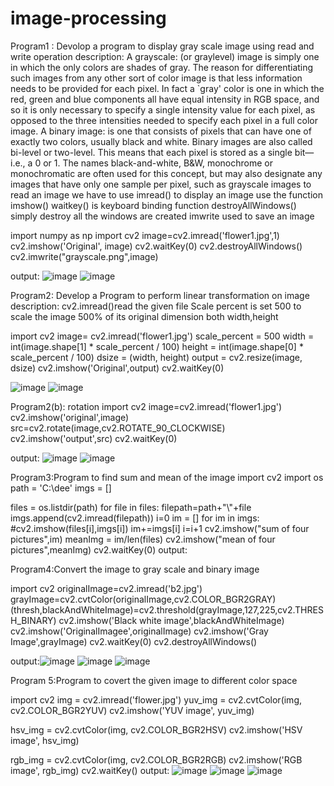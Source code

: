 # image-processing
Program1 : Devolop a program to display gray scale image using read and write operation
description:
A grayscale: (or graylevel) image is simply one in which the only colors are shades of gray. The reason for differentiating such images from any other sort of color image is that less information needs to be provided for each pixel. In fact a `gray' color is one in which the red, green and blue components all have equal intensity in RGB space, and so it is only necessary to specify a single intensity value for each pixel, as opposed to the three intensities needed to specify each pixel in a full color image.
A binary image: is one that consists of pixels that can have one of exactly two colors, usually black and white. Binary images are also called bi-level or two-level. This means that each pixel is stored as a single bit—i.e., a 0 or 1. The names black-and-white, B&W, monochrome or monochromatic are often used for this concept, but may also designate any images that have only one sample per pixel, such as grayscale images
to read an image we have to use imread()
to display an image use the function imshow()
waitkey() is keyboard binding function
destroyAllWindows() simply destroy all the windows are created
imwrite used to save an image


import numpy as np
import cv2
image=cv2.imread('flower1.jpg',1)
cv2.imshow('Original', image) 
cv2.waitKey(0)
cv2.destroyAllWindows() 
cv2.imwrite("grayscale.png",image) 

output:
![image](https://user-images.githubusercontent.com/72547536/104418948-c186de80-559d-11eb-9f67-fb9e6d97e15f.png)
![image](https://user-images.githubusercontent.com/72547536/104419157-1165a580-559e-11eb-9c2f-cc79f4288cf0.png)


Program2: Develop a Program to perform linear transformation on image
description:
cv2.imread()read the given file
Scale percent is set 500 to scale the image 500% of its original dimension both width,height


import cv2
image= cv2.imread('flower1.jpg')
scale_percent = 500
width = int(image.shape[1] * scale_percent / 100)
height = int(image.shape[0] * scale_percent / 100)
dsize = (width, height)
output = cv2.resize(image, dsize)
cv2.imshow('Original',output) 
cv2.waitKey(0)

![image](https://user-images.githubusercontent.com/72547536/104424877-cc595900-5534-11eb-9ca5-906883fd0200.png)
![image](https://user-images.githubusercontent.com/72547536/104425028-0296d880-5535-11eb-8361-6c663d6eb55a.png)

Program2(b): rotation
import cv2
image=cv2.imread('flower1.jpg')
cv2.imshow('original',image)
src=cv2.rotate(image,cv2.ROTATE_90_CLOCKWISE)
cv2.imshow('output',src)
cv2.waitKey(0)

output:
![image](https://user-images.githubusercontent.com/72547536/104425793-f2cbc400-5535-11eb-84ef-44be17feb0e8.png)
![image](https://user-images.githubusercontent.com/72547536/104426077-4d652000-5536-11eb-8783-b986db214576.png)

Program3:Program to find sum and mean of the image
import cv2
import os
path = 'C:\dee'
imgs = []

files = os.listdir(path)
for file in files:
    filepath=path+"\\"+file
    imgs.append(cv2.imread(filepath))
i=0
im = []
for im in imgs:
    #cv2.imshow(files[i],imgs[i])
    im+=imgs[i]
    i=i+1
cv2.imshow("sum of four pictures",im)
meanImg = im/len(files)
cv2.imshow("mean of four pictures",meanImg)
cv2.waitKey(0)
output:


Program4:Convert the image to gray scale and binary image


import cv2
originalImage=cv2.imread('b2.jpg')
grayImage=cv2.cvtColor(originalImage,cv2.COLOR_BGR2GRAY)
(thresh,blackAndWhiteImage)=cv2.threshold(grayImage,127,225,cv2.THRESH_BINARY)
cv2.imshow('Black white image',blackAndWhiteImage)
cv2.imshow('OriginalImagee',originalImage)
cv2.imshow('Gray Image',grayImage)
cv2.waitKey(0)
cv2.destroyAllWindows()

output:![image](https://user-images.githubusercontent.com/72547536/104428449-59061600-5539-11eb-8258-72e1d7b612dd.png)
![image](https://user-images.githubusercontent.com/72547536/104428573-7dfa8900-5539-11eb-8e76-f35a9cc6e60f.png)
![image](https://user-images.githubusercontent.com/72547536/104428711-a3879280-5539-11eb-8715-f9e3800227a3.png)

Program 5:Program to covert the given image to different color space

import cv2
img = cv2.imread('flower.jpg')
yuv_img = cv2.cvtColor(img, cv2.COLOR_BGR2YUV)
cv2.imshow('YUV image', yuv_img)

hsv_img = cv2.cvtColor(img, cv2.COLOR_BGR2HSV)
cv2.imshow('HSV image', hsv_img)

rgb_img = cv2.cvtColor(img, cv2.COLOR_BGR2RGB)
cv2.imshow('RGB image', rgb_img)
cv2.waitKey()
output:
![image](https://user-images.githubusercontent.com/72547536/104429055-07aa5680-553a-11eb-8046-85257f5d5064.png)
![image](https://user-images.githubusercontent.com/72547536/104429189-2e688d00-553a-11eb-8da8-11e600b6e986.png)
![image](https://user-images.githubusercontent.com/72547536/104429335-6243b280-553a-11eb-9e08-6ef6f5c80748.png)












